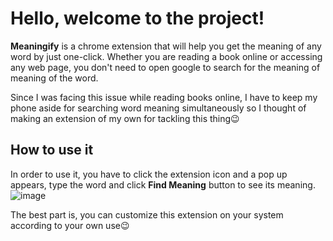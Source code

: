 # Hello, welcome to the project!
**Meaningify** is a chrome extension that will help you get the meaning of any word by just one-click. Whether you are reading a book online or accessing any web page, you don't need to open google to search for the meaning of meaning of the word.<br>

Since I was facing this issue while reading books online, I have to keep my phone aside for searching word meaning simultaneously so I thought of making an extension of my own for tackling this thing😉<br>


## How to use it
In order to use it, you have to click the extension icon and a pop up appears, type the word and click **Find Meaning** button to see its meaning.
![image](https://github.com/MonalikaPatnaik/Meaningify/assets/99353300/4035a7ea-0ffa-44a1-819b-f66ed2198104)


The best part is, you can customize this extension on your system according to your own use😉
